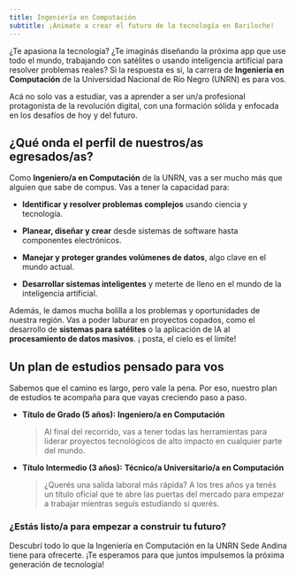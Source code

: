 ```yaml
---
title: Ingeniería en Computación
subtitle: ¡Animate a crear el futuro de la tecnología en Bariloche!
---
```


¿Te apasiona la tecnología? ¿Te imaginás diseñando la próxima app que use todo el mundo, trabajando con satélites o usando inteligencia artificial para resolver problemas reales? Si la respuesta es sí, la carrera de **Ingeniería en Computación** de la Universidad Nacional de Río Negro (UNRN) es para vos.

Acá no solo vas a estudiar, vas a aprender a ser un/a profesional protagonista de la revolución digital, con una formación sólida y enfocada en los desafíos de hoy y del futuro.

¿Qué onda el perfil de nuestros/as egresados/as?
------------------------------------------------

Como **Ingeniero/a en Computación** de la UNRN, vas a ser mucho más que alguien que sabe de compus. Vas a tener la capacidad para:

-   **Identificar y resolver problemas complejos** usando ciencia y tecnología.

-   **Planear, diseñar y crear** desde sistemas de software hasta componentes electrónicos.

-   **Manejar y proteger grandes volúmenes de datos**, algo clave en el mundo actual.

-   **Desarrollar sistemas inteligentes** y meterte de lleno en el mundo de la inteligencia artificial.

Además, le damos mucha bolilla a los problemas y oportunidades de nuestra región. Vas a poder laburar en proyectos copados, como el desarrollo de **sistemas para satélites** o la aplicación de IA al **procesamiento de datos masivos**. ¡ posta, el cielo es el límite!

Un plan de estudios pensado para vos
------------------------------------

Sabemos que el camino es largo, pero vale la pena. Por eso, nuestro plan de estudios te acompaña para que vayas creciendo paso a paso.

-   **Título de Grado (5 años):**  **Ingeniero/a en Computación**

    > Al final del recorrido, vas a tener todas las herramientas para liderar proyectos tecnológicos de alto impacto en cualquier parte del mundo.

-   **Título Intermedio (3 años):**  **Técnico/a Universitario/a en Computación**

    > ¿Querés una salida laboral más rápida? A los tres años ya tenés un título oficial que te abre las puertas del mercado para empezar a trabajar mientras seguís estudiando si querés.

### **¿Estás listo/a para empezar a construir tu futuro?**

Descubrí todo lo que la Ingeniería en Computación en la UNRN Sede Andina tiene para ofrecerte. ¡Te esperamos para que juntos impulsemos la próxima generación de tecnología!
